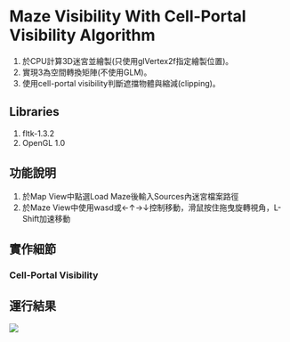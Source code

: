 # Maze Visibility With Cell-Portal Visibility Algorithm

1. 於CPU計算3D迷宮並繪製(只使用glVertex2f指定繪製位置)。  
2. 實現3為空間轉換矩陣(不使用GLM)。
3. 使用cell-portal visibility判斷遮擋物體與縮減(clipping)。

## Libraries  
 1. fltk-1.3.2
 2. OpenGL 1.0
 
## 功能說明  
 1. 於Map View中點選Load Maze後輸入Sources內迷宮檔案路徑
 2. 於Maze View中使用wasd或←↑→↓控制移動，滑鼠按住拖曳旋轉視角，L-Shift加速移動
 
## 實作細節  
### Cell-Portal Visibility  


## 運行結果
![](https://i.imgur.com/2v4VGM0.png)
